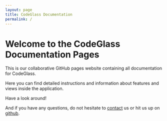 ```yaml
---
layout: page
title: CodeGlass Documentation
permalink: /
---
```


# Welcome to the CodeGlass Documentation Pages

This is our collaborative GitHub pages website containing all documentation for CodeGlass.

Here you can find detailed instructions and information about features and views inside the application.

Have a look around!

And if you have any questions, do not hesitate to [contact](contact.md) us or hit us up on [github](https://github.com/CodeGlassDotIO/Docs/issues).
